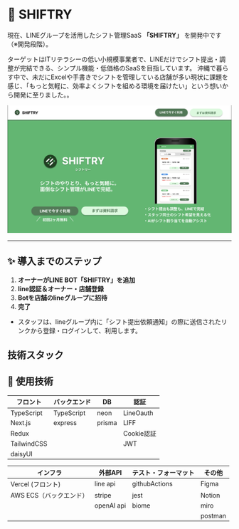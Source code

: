 # 🚀 SHIFTRY 

現在、LINEグループを活用したシフト管理SaaS **「SHIFTRY」** を開発中です（※開発段階）。

ターゲットはITリテラシーの低い小規模事業者で、LINEだけでシフト提出・調整が完結できる、シンプル機能・低価格のSaaSを目指しています。
沖縄で暮らす中で、未だにExcelや手書きでシフトを管理している店舗が多い現状に課題を感じ、「もっと気軽に、効率よくシフトを組める環境を届けたい」という想いから開発に至りました。。

![SHIFTRY pc image](public/pc_image.png)

---

## ✨ 導入までのステップ

1.  **オーナーがLINE BOT「SHIFTRY」を追加**
2.  **line認証＆オーナー・店舗登録**
3.  **Botを店舗のlineグループに招待**
4.  **完了**

- スタッフは、lineグループ内に「シフト提出依頼通知」の際に送信されたリンクから登録・ログインして、利用します。

## 技術スタック

## 🧩 使用技術
| フロント | バックエンド | DB | 認証 |
| --- | --- | --- | --- |
| TypeScript | TypeScript | neon | LineOauth |
| Next.js | express | prisma | LIFF |
| Redux |  |  | Cookie認証 |
| TailwindCSS |  |  | JWT |
| daisyUI |  |  |  |

| インフラ | 外部API | テスト・フォーマット | その他 |
| --- | --- | --- | --- |
| Vercel (フロント) | line api | githubActions | Figma |
| AWS ECS（バックエンド） | stripe | jest | Notion |
|  | openAI api | biome | miro |
|  |  |  | postman |
